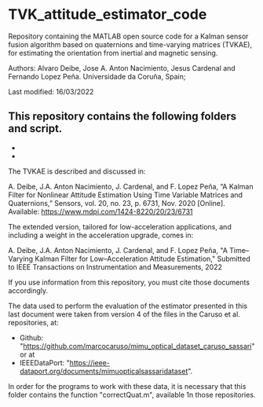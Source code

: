# TVK_attitude_estimator_code
Repository containing the MATLAB open source code for a Kalman sensor fusion algorithm based on quaternions 
and time-varying matrices (TVKAE), for estimating the orientation from inertial and magnetic sensing.

Authors: Alvaro Deibe, Jose A. Anton Nacimiento, Jesus Cardenal and Fernando Lopez Peña.
Universidade da Coruña, Spain; 

Last modified: 16/03/2022

This repository contains the following folders and script.
-
-
-


The TVKAE is described and discussed in: 

A. Deibe, J.A. Anton Nacimiento, J. Cardenal, and F. Lopez Peña, 
“A Kalman Filter for Nonlinear Attitude Estimation Using Time Variable Matrices and Quaternions,” 
Sensors, vol. 20, no. 23, p. 6731, Nov. 2020 [Online]. 
Available: https://www.mdpi.com/1424-8220/20/23/6731

The extended version, tailored for low-acceleration applications, and including a weight in the acceleration upgrade, comes in:

A. Deibe, J.A. Anton Nacimiento, J. Cardenal, and F. Lopez Peña, 
"A Time–Varying Kalman Filter for Low–Acceleration Attitude Estimation,"
Submitted to IEEE Transactions on Instrumentation and Measurements, 2022

If you use information from this repository, you must cite those documents accordingly.

The data used to perform the evaluation of the estimator presented in this last document were taken from 
version 4 of the files in the Caruso et al. repositories, at:

  - Github: "https://github.com/marcocaruso/mimu_optical_dataset_caruso_sassari" or at
  - IEEEDataPort: "https://ieee-dataport.org/documents/mimuopticalsassaridataset".

In order for the programs to work with these data, it is necessary that this folder contains the function 
"correctQuat.m", available 1n those repositories.

